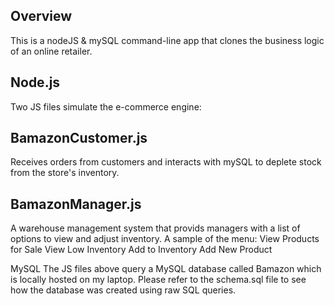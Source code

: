 Overview
--------
This is a nodeJS & mySQL command-line app that clones the business logic of an online retailer.

Node.js
-------
Two JS files simulate the e-commerce engine:

BamazonCustomer.js
------------------
Receives orders from customers and interacts with mySQL to deplete stock from the store's inventory.

BamazonManager.js
-----------------
A warehouse management system that provids managers with a list of options to view and adjust inventory.
A sample of the menu:
View Products for Sale
View Low Inventory
Add to Inventory
Add New Product

MySQL
The JS files above query a MySQL database called Bamazon which is locally hosted on my laptop.
Please refer to the schema.sql file to see how the database was created using raw SQL queries.
